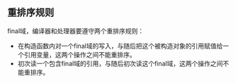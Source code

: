 ## 重排序规则
final域，编译器和处理器要遵守两个重排序规则：
- 在构造函数内对一个final域的写入，与随后把这个被构造对象的引用赋值给一个引用变量，这两个操作之间不能重排序。
- 初次读一个包含final域的引用，与随后初次读这个final域，这两个操作之间不能重排序。